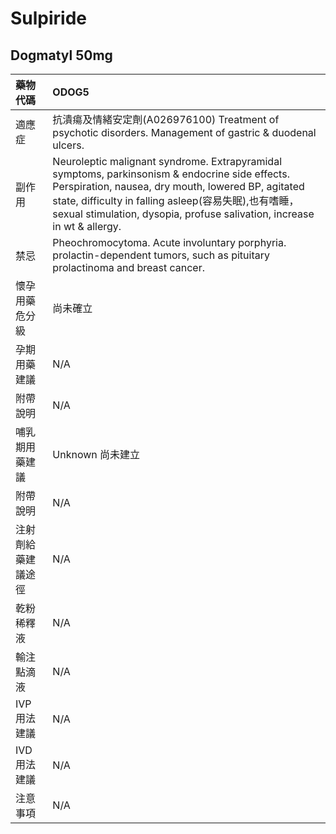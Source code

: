 # Sulpiride

## Dogmatyl  50mg

| 藥物代碼 | ODOG5 |
| :--- | :--- |
| 適應症 | 抗潰瘍及情緒安定劑\(A026976100\)             Treatment of psychotic disorders. Management of gastric & duodenal ulcers. |
| 副作用 | Neuroleptic malignant syndrome.            Extrapyramidal symptoms, parkinsonism & endocrine side effects.             Perspiration, nausea, dry mouth, lowered BP, agitated state, difficulty in falling             asleep\(容易失眠\),也有嗜睡， sexual stimulation, dysopia, profuse salivation, increase in wt & allergy. |
| 禁忌 | Pheochromocytoma. Acute involuntary porphyria. prolactin-dependent tumors, such as pituitary prolactinoma and breast cancer. |
| 懷孕用藥危分級 | 尚未確立 |
| 孕期用藥建議 | N/A |
| 附帶說明 | N/A |
| 哺乳期用藥建議 | Unknown 尚未建立 |
| 附帶說明 | N/A |
| 注射劑給藥建議途徑 | N/A |
| 乾粉稀釋液 | N/A |
| 輸注點滴液 | N/A |
| IVP 用法建議 | N/A |
| IVD 用法建議 | N/A |
| 注意事項 | N/A |

